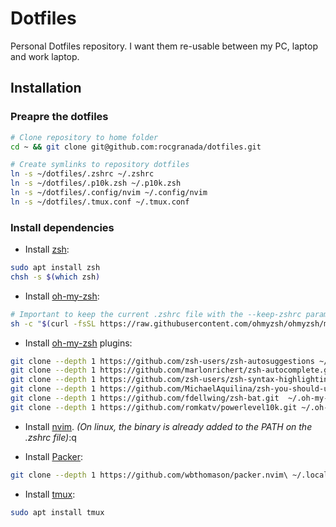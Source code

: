 # Dotfiles
Personal Dotfiles repository. I want them re-usable between my PC, laptop and work laptop.

## Installation

### Preapre the dotfiles
```bash
# Clone repository to home folder
cd ~ && git clone git@github.com:rocgranada/dotfiles.git

# Create symlinks to repository dotfiles
ln -s ~/dotfiles/.zshrc ~/.zshrc
ln -s ~/dotfiles/.p10k.zsh ~/.p10k.zsh
ln -s ~/dotfiles/.config/nvim ~/.config/nvim
ln -s ~/dotfiles/.tmux.conf ~/.tmux.conf
```

### Install dependencies

- Install [zsh](https://github.com/ohmyzsh/ohmyzsh/wiki/Installing-ZSH):

```bash
sudo apt install zsh
chsh -s $(which zsh)
```

- Install [oh-my-zsh](https://ohmyz.sh/#install):
```bash
# Important to keep the current .zshrc file with the --keep-zshrc param
sh -c "$(curl -fsSL https://raw.githubusercontent.com/ohmyzsh/ohmyzsh/master/tools/install.sh)" "" --keep-zshrc
```

- Install [oh-my-zsh](https://ohmyz.sh/#install) plugins:
```bash
git clone --depth 1 https://github.com/zsh-users/zsh-autosuggestions ~/.oh-my-zsh/custom/plugins/zsh-autosuggestions
git clone --depth 1 https://github.com/marlonrichert/zsh-autocomplete.git ~/.oh-my-zsh/custom/plugins/zsh-autocomplete
git clone --depth 1 https://github.com/zsh-users/zsh-syntax-highlighting.git ~/.oh-my-zsh/custom/plugins/zsh-syntax-highlighting
git clone --depth 1 https://github.com/MichaelAquilina/zsh-you-should-use.git  ~/.oh-my-zsh/custom/plugins/you-should-use
git clone --depth 1 https://github.com/fdellwing/zsh-bat.git  ~/.oh-my-zsh/custom/plugins/zsh-bat
git clone --depth 1 https://github.com/romkatv/powerlevel10k.git ~/.oh-my-zsh/custom/themes/powerlevel10k
```

- Install [nvim](https://github.com/neovim/neovim/blob/master/INSTALL.md).
_(On linux, the binary is already added to the PATH on the .zshrc file)_:q

- Install [Packer](https://github.com/wbthomason/packer.nvim?tab=readme-ov-file#requirements):
```bash
git clone --depth 1 https://github.com/wbthomason/packer.nvim\ ~/.local/share/nvim/site/pack/packer/start/packer.nvim
```

- Install [tmux](https://github.com/tmux/tmux/wiki/Installing):
```bash
sudo apt install tmux
```

